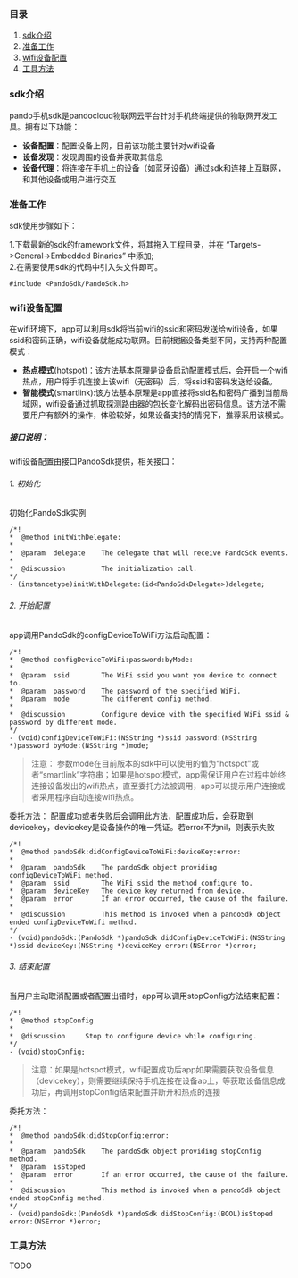 ### 目录
1. [sdk介绍](#sdk介绍)
2. [准备工作](#准备工作)
3. [wifi设备配置](#wifi设备配置)
4. [工具方法](#工具方法)

### sdk介绍
pando手机sdk是pandocloud物联网云平台针对手机终端提供的物联网开发工具。拥有以下功能：

* **设备配置**：配置设备上网，目前该功能主要针对wifi设备
* **设备发现**：发现周围的设备并获取其信息
* **设备代理**：将连接在手机上的设备（如蓝牙设备）通过sdk和连接上互联网，和其他设备或用户进行交互

### 准备工作
sdk使用步骤如下：

1.下载最新的sdk的framework文件，将其拖入工程目录，并在 “Targets->General->Embedded Binaries” 中添加;        
2.在需要使用sdk的代码中引入头文件即可。
``` objc
#include <PandoSdk/PandoSdk.h>
```


### wifi设备配置
在wifi环境下，app可以利用sdk将当前wifi的ssid和密码发送给wifi设备，如果ssid和密码正确，wifi设备就能成功联网。目前根据设备类型不同，支持两种配置模式：

* **热点模式**(hotspot)：该方法基本原理是设备启动配置模式后，会开启一个wifi热点，用户将手机连接上该wifi（无密码）后，将ssid和密码发送给设备。
* **智能模式**(smartlink):该方法基本原理是app直接将ssid名和密码广播到当前局域网，wifi设备通过抓取探测路由器的包长变化解码出密码信息。该方法不需要用户有额外的操作，体验较好，如果设备支持的情况下，推荐采用该模式。

##### 接口说明：
wifi设备配置由接口PandoSdk提供，相关接口：

###### 1. 初始化
初始化PandoSdk实例
``` objc
/*!
*  @method initWithDelegate:
*
*  @param  delegate    The delegate that will receive PandoSdk events.
*
*  @discussion         The initialization call.
*/
- (instancetype)initWithDelegate:(id<PandoSdkDelegate>)delegate;
```

###### 2. 开始配置
app调用PandoSdk的configDeviceToWiFi方法启动配置：

``` objc
/*!
*  @method configDeviceToWiFi:password:byMode:
*  
*  @param  ssid        The WiFi ssid you want you device to connect to.
*  @param  password    The password of the specified WiFi.
*  @param  mode        The different config method.
*
*  @discussion         Configure device with the specified WiFi ssid & password by different mode.
*/
- (void)configDeviceToWiFi:(NSString *)ssid password:(NSString *)password byMode:(NSString *)mode;
```
> 注意：
参数mode在目前版本的sdk中可以使用的值为“hotspot”或者“smartlink”字符串；如果是hotspot模式，app需保证用户在过程中始终连接设备发出的wifi热点，直至委托方法被调用，app可以提示用户连接或者采用程序自动连接wifi热点。

委托方法：
配置成功或者失败后会调用此方法，配置成功后，会获取到devicekey，devicekey是设备操作的唯一凭证。若error不为nil，则表示失败
``` objc
/*!
*  @method pandoSdk:didConfigDeviceToWiFi:deviceKey:error:
*
*  @param  pandoSdk    The pandoSdk object providing configDeviceToWiFi method.
*  @param  ssid        The WiFi ssid the method configure to.
*  @param  deviceKey   The device key returned from device.
*  @param  error       If an error occurred, the cause of the failure.
*
*  @discussion         This method is invoked when a pandoSdk object ended configDeviceToWifi method.
*/
- (void)pandoSdk:(PandoSdk *)pandoSdk didConfigDeviceToWiFi:(NSString *)ssid deviceKey:(NSString *)deviceKey error:(NSError *)error;
```

###### 3. 结束配置
当用户主动取消配置或者配置出错时，app可以调用stopConfig方法结束配置：

``` objc
/*!
*  @method stopConfig
*
*  @discussion     Stop to configure device while configuring.
*/
- (void)stopConfig;
```
> 注意：如果是hotspot模式，wifi配置成功后app如果需要获取设备信息（devicekey），则需要继续保持手机连接在设备ap上，等获取设备信息成功后，再调用stopConfig结束配置并断开和热点的连接

委托方法：
``` objc
/*!
*  @method pandoSdk:didStopConfig:error:
*
*  @param  pandoSdk    The pandoSdk object providing stopConfig method.
*  @param  isStoped
*  @param  error       If an error occurred, the cause of the failure.
*
*  @discussion         This method is invoked when a pandoSdk object ended stopConfig method.
*/
- (void)pandoSdk:(PandoSdk *)pandoSdk didStopConfig:(BOOL)isStoped error:(NSError *)error;
```

### 工具方法
TODO

